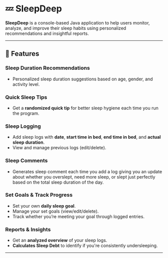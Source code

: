 # 💤 SleepDeep

**SleepDeep** is a console-based Java application to help users monitor, analyze, and improve their sleep habits using personalized recommendations and insightful reports. 

---

## 📌 Features

### Sleep Duration Recommendations
- Personalized sleep duration suggestions based on age, gender, and activity level.

### Quick Sleep Tips
- Get a **randomized quick tip** for better sleep hygiene each time you run the program.
  
### Sleep Logging
- Add sleep logs with **date**, **start time in bed**, **end time in bed**, and **actual sleep duration**.
- View and manage previous logs (edit/delete).

### Sleep Comments
- Generates sleep comment each time you add a log giving you an update about whether you overslept, need more sleep, or slept just perfectly based on the total sleep duration of the day.

### Set Goals & Track Progress
- Set your own **daily sleep goal**.
- Manage your set goals (view/edit/delete).
- Track whether you’re meeting your goal through logged entries.
  
### Reports & Insights
- Get an **analyzed overview** of your sleep logs.
- **Calculates Sleep Debt** to identify if you're consistently undersleeping.

---

